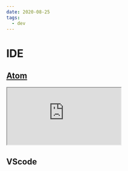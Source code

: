 ```yaml
---
date: 2020-08-25
tags:
  - dev
---
```


# IDE

## [Atom](https://atom.io)

<iframe src="https://gist.github.com/dnnsmnstrr/92968648b5ea54edbee216e87e52c15e.pibb"></iframe>

## VScode
